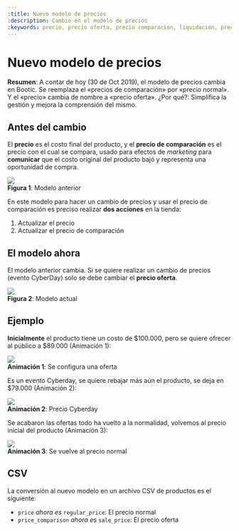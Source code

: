 ```yaml
---
:title: Nuevo modelo de precios
:description: Cambio en el modelo de precios
:keywords: precio, precio oferta, precio comparacion, liquidación, precio normal
---
```


# Nuevo modelo de precios

**Resumen**: A contar de hoy (30 de Oct 2019), el modelo de precios cambia en
Bootic. Se reemplaza el «precios de comparación» por «precio normal». Y el
«precio» cambia de nombre a «precio oferta». ¿Por qué?: Simplifica la gestión y
mejora la comprensión del mismo.

## Antes del cambio

El **precio** es el costo final del producto, y el **precio de comparación** es
el precio con el cual se compara, usado para efectos de _marketing_ para
**comunicar** que el costo original del producto bajó y representa una
oportunidad de compra.

<div class="captura">
  <div class="c-contenido">
    <img src="/img/admin/precio_antes.png">
  </div>
  <div class="c-pie"><strong>Figura 1</strong>: Modelo anterior</div>
</div>

En este modelo para hacer un cambio de precios y usar el precio de comparación
es preciso realizar **dos acciones** en la tienda:

1. Actualizar el precio
2. Actualizar el precio de comparación

## El modelo ahora

El modelo anterior cambia. Si se quiere realizar un cambio de precios (evento
CyberDay) solo se debe cambiar el **precio oferta**.

<div class="captura">
  <div class="c-contenido">
    <img src="/img/admin/precio_ahora.png">
  </div>
  <div class="c-pie"><strong>Figura 2</strong>: Modelo actual</div>
</div>

## Ejemplo

**Inicialmente** el producto tiene un costo de $100.000, pero se quiere ofrecer
al público a $89.000 (Animación 1):

<div class="captura">
  <div class="c-contenido">
    <img src="/img/admin/precios_oferta.gif">
  </div>
  <div class="c-pie"><strong>Animación 1</strong>: Se configura una oferta </div>
</div>

Es un evento Cyberday, se quiere rebajar más aún el producto, se deja en
$79.000 (Animación 2):

<div class="captura">
  <div class="c-contenido">
    <img src="/img/admin/precios_cyber.gif">
  </div>
  <div class="c-pie"><strong>Animación 2</strong>: Precio Cyberday</div>
</div>


Se acabaron las ofertas todo ha vuelto a la normalidad, volvemos al precio
inicial del producto (Animación 3):

<div class="captura">
  <div class="c-contenido">
    <img src="/img/admin/precios_normal.gif">
  </div>
  <div class="c-pie"><strong>Animación 3</strong>: Se vuelve al precio normal</div>
</div>


## CSV

La conversión al nuevo modelo en un archivo CSV de productos es el siguiente:


* `price` _ahora es_ `regular_price`: El precio normal
* `price_comparison` _ahora es_ `sale_price`: El precio oferta
